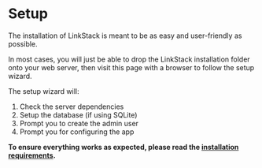 # Setup

The installation of LinkStack is meant to be as easy and user-friendly as possible.

In most cases, you will just be able to drop the LinkStack installation folder onto your web server, then visit this page with a browser to follow the setup wizard.

The setup wizard will:

1. Check the server dependencies
2. Setup the database (if using SQLite)
3. Prompt you to create the admin user
4. Prompt you for configuring the app

**To ensure everything works as expected, please read the [installation requirements](./requirements.md).**
